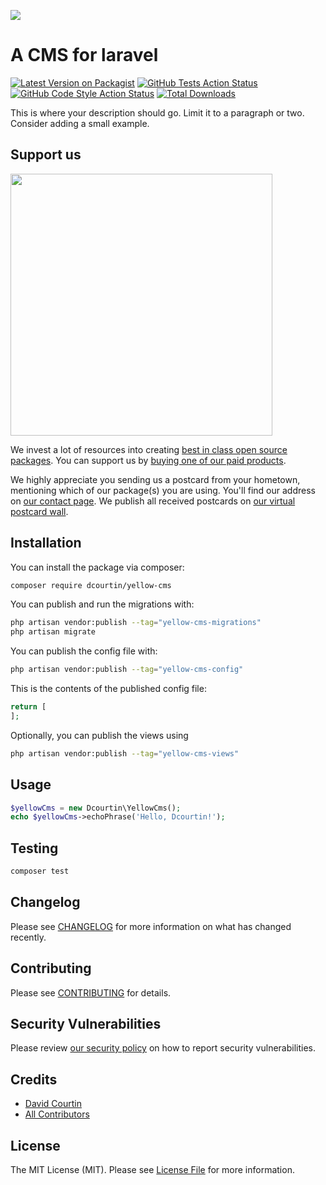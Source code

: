 
[<img src="https://github-ads.s3.eu-central-1.amazonaws.com/support-ukraine.svg?t=1" />](https://supportukrainenow.org)

# A CMS for laravel

[![Latest Version on Packagist](https://img.shields.io/packagist/v/dcourtin/yellow-cms.svg?style=flat-square)](https://packagist.org/packages/dcourtin/yellow-cms)
[![GitHub Tests Action Status](https://img.shields.io/github/workflow/status/dcourtin/yellow-cms/run-tests?label=tests)](https://github.com/dcourtin/yellow-cms/actions?query=workflow%3Arun-tests+branch%3Amain)
[![GitHub Code Style Action Status](https://img.shields.io/github/workflow/status/dcourtin/yellow-cms/Check%20&%20fix%20styling?label=code%20style)](https://github.com/dcourtin/yellow-cms/actions?query=workflow%3A"Check+%26+fix+styling"+branch%3Amain)
[![Total Downloads](https://img.shields.io/packagist/dt/dcourtin/yellow-cms.svg?style=flat-square)](https://packagist.org/packages/dcourtin/yellow-cms)

This is where your description should go. Limit it to a paragraph or two. Consider adding a small example.

## Support us

[<img src="https://github-ads.s3.eu-central-1.amazonaws.com/yellow-cms.jpg?t=1" width="419px" />](https://spatie.be/github-ad-click/yellow-cms)

We invest a lot of resources into creating [best in class open source packages](https://spatie.be/open-source). You can support us by [buying one of our paid products](https://spatie.be/open-source/support-us).

We highly appreciate you sending us a postcard from your hometown, mentioning which of our package(s) you are using. You'll find our address on [our contact page](https://spatie.be/about-us). We publish all received postcards on [our virtual postcard wall](https://spatie.be/open-source/postcards).

## Installation

You can install the package via composer:

```bash
composer require dcourtin/yellow-cms
```

You can publish and run the migrations with:

```bash
php artisan vendor:publish --tag="yellow-cms-migrations"
php artisan migrate
```

You can publish the config file with:

```bash
php artisan vendor:publish --tag="yellow-cms-config"
```

This is the contents of the published config file:

```php
return [
];
```

Optionally, you can publish the views using

```bash
php artisan vendor:publish --tag="yellow-cms-views"
```

## Usage

```php
$yellowCms = new Dcourtin\YellowCms();
echo $yellowCms->echoPhrase('Hello, Dcourtin!');
```

## Testing

```bash
composer test
```

## Changelog

Please see [CHANGELOG](CHANGELOG.md) for more information on what has changed recently.

## Contributing

Please see [CONTRIBUTING](https://github.com/spatie/.github/blob/main/CONTRIBUTING.md) for details.

## Security Vulnerabilities

Please review [our security policy](../../security/policy) on how to report security vulnerabilities.

## Credits

- [David Courtin](https://github.com/dcourtin)
- [All Contributors](../../contributors)

## License

The MIT License (MIT). Please see [License File](LICENSE.md) for more information.
